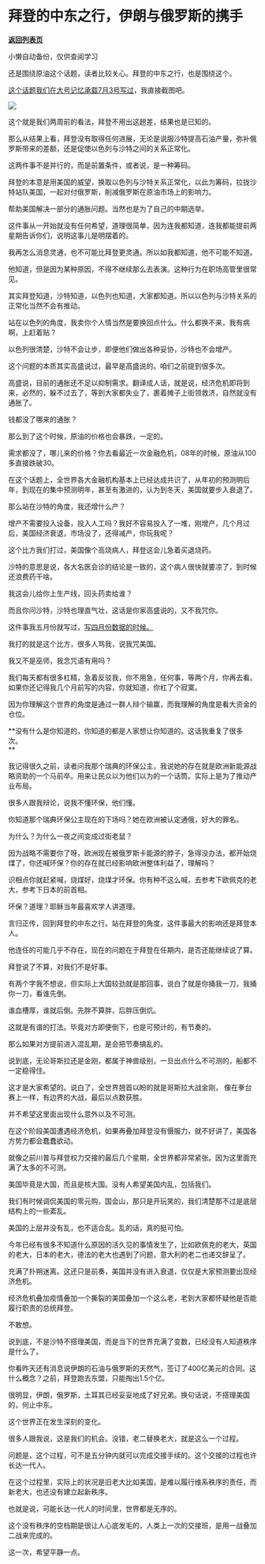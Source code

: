 # 拜登的中东之行，伊朗与俄罗斯的携手

[**返回列表页**](/gzh/记忆承载3)

小懒自动备份，仅供查阅学习

还是围绕原油这个话题，读者比较关心。拜登的中东之行，也是围绕这个。  

  

[这个话题我们在大号记忆承载7月3号写过](https://mp.weixin.qq.com/s?__biz=MzU0MjYwNDU2Mw==&mid=2247506889&idx=1&sn=6b9374ac10617811e8e4ea872a3e21d4&chksm=fb1ab7b5cc6d3ea3f335eeaaf39d1fbbf4869324a250d6f6ec213e03a898d657afe6794c4dc2&token=1916156065&lang=zh_CN&scene=21#wechat_redirect)，我直接截图吧。

  

![](https://mmbiz.qpic.cn/mmbiz_png/aYCQDPqZ8kyBACcwfCDwFmJibxThn4p2PMFibztKFlKMoyUVpS0DFibFGgfMby9j8pyf9vDJRhDxH89FPcbE0Oicjg/640?wx_fmt=png)

  

这个就是我们两周前的看法，拜登不用出这趟差，结果也是已知的。  

  

那么从结果上看，拜登没有取得任何进展，无论是说服沙特提高石油产量，弥补俄罗斯带来的差额，还是促使以色列与沙特之间的关系正常化。  

  

这两件事不是并行的，而是前置条件，或者说，是一种筹码。  

  

拜登的本意是用美国的威望，换取以色列与沙特关系正常化，以此为筹码，拉拢沙特站队美国，一起对付俄罗斯，削减俄罗斯在原油市场上的影响力。  

  

帮助美国解决一部分的通胀问题。当然也是为了自己的中期选举。

  

这件事从一开始就没有任何希望，道理很简单，因为连我都知道，连我都能提前两星期告诉你们，说明这事儿是明摆着的。

  

我再怎么消息灵通，也不可能比拜登更灵通。所以如我都知道，他不可能不知道。

  

他知道，但是因为某种原因，不得不继续那么去表演。这种行为在职场高管里很常见。

  

其实拜登知道，沙特知道，以色列也知道，大家都知道。所以以色列与沙特关系的正常化当然不会有推动。

  

站在以色列的角度，我卖你个人情当然是要换回点什么。什么都换不来，我有病啊，上赶着贴？  

  

以色列很清楚，沙特不会让步，即便他们做出各种妥协，沙特也不会增产。  

  

这个问题的本质其实高盛说过，最早是高盛说的。咱们之前提到很多次。  

  

高盛说，目前的通胀还不足以抑制需求。翻译成人话，就是说，经济危机即将到来，必然的，躲不过去了，等到大家都失业了，裹着摊子上街领救济，自然就没有通胀了。

  

钱都没了哪来的通胀？  

  

那么到了这个时候，原油的价格也会暴跌，一定的。  

  

需求都没了，哪儿来的价格？你去看最近一次金融危机，08年的时候，原油从100多直接跌破30。  

  

在这个话题上，全世界各大金融机构基本上已经达成共识了，从年初的预测明后年，到现在的集中预测明年，甚至有激进的，认为到冬天，美国就要步入衰退了。  

  

那么站在沙特的角度，我还增什么产？  

  

增产不需要投入设备，投入人工吗？我好不容易投入了一堆，刚增产，几个月过后，美国经济衰退，市场没了，还得减产，你玩我呢？

  

这个比方我们打过，美国像个高烧病人，拜登这会儿急着买退烧药。  

  

沙特的意思是说，各大名医会诊的结论是一致的，这个病人很快就要凉了，到时候还浪费药干啥。  

  

我这会儿给你上生产线，回头药卖给谁？

  

而且你问沙特，沙特也理直气壮，这话是你家高盛说的，又不我咒你。  

  

这件事我五月份就写过，[写四月份数据的时候。](https://mp.weixin.qq.com/s?__biz=MzU3NDc5Nzc0NQ==&mid=2247516778&idx=2&sn=0ab8f705780d6319feb58b88cca9d1bb&chksm=fd2e20b4ca59a9a25c886c4696282012b7dacbf60018997a2edd0d4df823bfd828d6337da801&token=1953929852&lang=zh_CN&scene=21#wechat_redirect)

  

我打的就是这个比方，很多人骂我，说我咒美国。

  

我又不是巫师，我念咒语有用吗？

  

我们每天都有很多杠精，急着反驳我，你不用急，任何事，等两个月，你再去看。如果你还记得我几个月前写的内容，你就知道，你杠了个寂寞。  

  

因为你理解这个世界的角度是通过一群人辩个输赢，而我理解的角度是看大资金的仓位。

  

 **没有什么是你知道的，你知道的都是人家想让你知道的。这话我重复了很多次。  
**

  

我记得很久之前，读者问我那个瑞典的环保公主，我说她的存在就是欧洲新能源战略资助的一个马前卒。用来让民众以为他们以为的一个话筒。实际上是为了推动产业布局。  

  

很多人跟我辩论，说我不懂环保，他们懂。  

  

你知道那个瑞典环保公主现在的下场吗？她在欧洲被认定通俄，好大的罪名。  

  

为什么？为什么一夜之间变成过街老鼠？

  

因为战略不需要你了呀，欧洲现在被俄罗斯卡能源的脖子，急得没办法，都开始烧煤了，你还喊环保？你的存在就已经影响欧洲整体利益了，理解吗？  

  

识相点你就赶紧喊，烧煤好，烧煤才环保。你有种不这么喊，去参考下欧佩克的老大，参考下日本的前首相。  

  

环保？道理？耶稣当年最喜欢学人讲道理。  

  

言归正传，回到拜登的中东之行。站在拜登的角度，这件事最大的影响还是拜登本人。

  

他连任的可能几乎不存在，现在的问题在于拜登在任期内，是否还能继续说了算。  

  

拜登说了不算，对我们不是好事。  

  

有两个字我不想说，但实际上大国较劲就是那回事，说白了就是你捅我一刀，我捅你一刀，看谁先倒。

  

谁血槽厚，谁就后倒。先胖不算胖，后胖压倒炕。

  

这就是有谱的打法。毕竟对方即便倒下，也是可预计的，有节奏的。  

  

那么如果对方提前进入混乱期，是会把节奏搞乱的。  

  

说到底，无论哥斯拉还是金刚，都属于神兽级别，一旦出点什么不可测的，船都不一定稳得住。  

  

这才是大家希望的。说白了，全世界翘首以盼的就是哥斯拉大战金刚， 像在拳台赛上一样，有边界的大战，最后以点数获胜。  

  

并不希望这里面出现什么意外以及不可测。

  

在这个阶段美国遭遇经济危机，如果再叠加拜登没有慑服力，就不好讲了，美国各方势力都会蠢蠢欲动。  

  

就像之前川普与拜登权力交接的最后几个星期，全世界都非常紧张。因为这里面充满了太多的不可测。

  

美国毕竟是大国，而且是核大国。没有人希望美国内乱，包括我们。  

  

我们有时候调侃美国的零元购，国会山，那只是开玩笑的，我们清楚那不过是底层结构上的一些紊乱。  

  

美国的上层并没有乱，也不适合乱。乱的话，真的挺可怕。

  

今年已经有很多不知道什么原因的活久见的事情发生了，比如欧佩克的老大，英国的老大，日本的老大，德法的老大也遇到了问题，意大利的老二也递交辞呈了。  

  

充满了扑朔迷离。这还只是前奏，美国并没有进入衰退，仅仅是大家预测要出现经济危机。  

  

经济危机叠加疫情叠加一个撕裂的美国叠加一个这么老，老到大家都怀疑他是否能履行职责的总统拜登。  

  

不敢想。  

  

说到底，不是沙特不搭理美国，而是当下的世界充满了变数，已经没有人知道秩序是什么了。

  

你看昨天还有消息说伊朗的石油与俄罗斯的天然气，签订了400亿美元的合同。这什么概念？之前，拜登跑去东盟，只能掏出1.5个亿。

  

很明显，伊朗，俄罗斯，土耳其已经妥妥地成了好兄弟。换句话说，不搭理美国的，何止中东。

  

这个世界正在发生深刻的变化。

  

很多人跟我说，这是我们的机会。没错，老二替换老大，就是这么一个过程。

  

问题是，这个过程，可不是五分钟内就可以完成交接手续的。这个交接的过程也许长达一代人。

  

在这个过程里，实际上的状况是旧老大比如美国，是难以履行维系秩序的责任，而新老大，也还没有建立起新秩序。  

  

也就是说，可能长达一代人的时间里，世界都是无序的。

  

这个没有秩序的空档期是很让人心底发毛的，人类上一次的交接班，是用一战叠加二战来完成的。  

  

这一次，希望平静一点。

